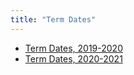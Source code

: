 ```yaml
---
title: "Term Dates"
---
```


- [Term Dates, 2019-2020](/uploads/Term-Dates-2019-2020.pdf)
- [Term Dates, 2020-2021](/uploads/Term-Dates-2020-2021.pdf)
